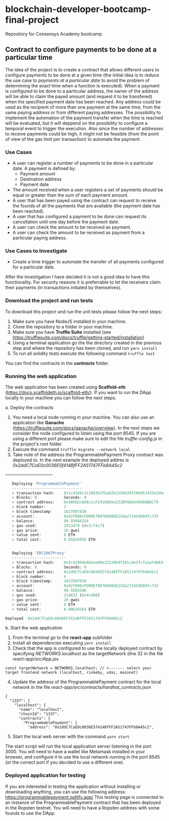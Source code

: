# blockchain-developer-bootcamp-final-project
Repository for Consensys Academy bootcamp

## Contract to configure payments to be done at a particular time
The idea of the project is to create a contract that allows different users to configure payments to be done at a given time (the initial idea is to reduce the use case to *payments at a particular date* to avoid the problem of determining the exact time when a function is executed). When a payment is configured to be done to a particular address, the owner of the address will be able to claim the payed amount (and request it to be transfered) when the specified payment date has been reached.
Any address could be used as the recipient of more than one payment at the same time, from the same paying address or from different paying addresses.
The possibility to implement the automation of the payment transfer when the time is reached will be evaluated, but it will deppend on the possibility to configure a temporal event to trigger the execution. Also since the number of addresses to receive payments could be high, it might not be feasible (from the point of view of the gas limit per transaction) to automate the payment.

### Use Cases
* A user can register a number of payments to be done in a particular date. A payment is defined by:
  * Payment amount
  * Destination address
  * Payment date
* The amount received when a user registers a set of payments should be equal or greater than the sum of each payment amount.
* A user that has been payed using the contract can request to receive the founds of all the payments that are available (the payment date has been reached).
* A user that has configured a payment to be done can request its cancellation until one day before the payment date.
* A user can check the amount to be received as payment.
* A user can check the amount to be received as payment from a particular paying address.

### Use Cases to Investigate
* Create a time trigger to automate the transfer of all payments configured for a particular date.

After the investigation I have decided it is not a good idea to have this functionality. For security reasons it is preferrable to let the receivers claim their payments (in transactions initiated by themselves).

### Download the project and run tests
To download this project and run the unit tests please follow the next steps:
1. Make sure you have NodeJS installed in your machine.
2. Clone the repository to a folder in your machine.
3. Make sure you have **Truffle Suite** installed (see https://trufflesuite.com/docs/truffle/getting-started/installation)
4. Using a terminal application go the the directory created in the previous step and where the repository has been cloned, and run `yarn install`
5. To run all solidity tests execute the following command `truffle test`

You can find the contracts in the _**contracts**_ folder.

### Running the web application
The web application has been created using **Scaffold-eth** (https://docs.scaffoldeth.io/scaffold-eth/). If you want to run the DApp locally in your machine you can follow the next steps.

a. Deploy the contracts
 1. You need a local node running in your machine. You can also use an application like **Ganache** (https://trufflesuite.com/docs/ganache/overview). In the next steps we consider the node configured to listen using the port 8545. If you are using a different port please make sure to edit the file _truffle-config.js_ in the project's root folder.
 2. Execute the command `truffle migrate --network local`
 3. Take note of the address the ProgrammablePayment Proxy contract was deployed to. In the next example the deployed addres is _0x2ddC7CaE0c0036E5f414BfFF2A51747FFb8A45c2_
``` 2_deploy_contracts.js
=====================

   Deploying 'ProgrammablePayment'
   -------------------------------
   > transaction hash:    0x1cd189c311093b2fbad2b1359b39f20b051433e1bbe4418ff7ec3aff659a496f
   > Blocks: 0            Seconds: 0
   > contract address:    0x980Ebc8d9c1cF24108b5e233BFAD644D006B6C79
   > block number:        3
   > block timestamp:     1637897838
   > account:             0x02f090cFD08Ef0878608bE2C8a272443D09fc733
   > balance:             99.93684324
   > gas used:            2913479 (0x2c74c7)
   > gas price:           20 gwei
   > value sent:          0 ETH
   > total cost:          0.05826958 ETH


   Deploying 'ERC1967Proxy'
   ------------------------
   > transaction hash:    0x5c4299de8b2ee09a32239b9f281c4e37cfa1afd083445c1fdf6b10d1d8d0a627
   > Blocks: 0            Seconds: 0
   > contract address:    0x2ddC7CaE0c0036E5f414BfFF2A51747FFb8A45c2
   > block number:        4
   > block timestamp:     1637897839
   > account:             0x02f090cFD08Ef0878608bE2C8a272443D09fc733
   > balance:             99.9305506
   > gas used:            314632 (0x4cd08)
   > gas price:           20 gwei
   > value sent:          0 ETH
   > total cost:          0.00629264 ETH

Deployed  0x2ddC7CaE0c0036E5f414BfFF2A51747FFb8A45c2
```
b. Start the web application
 1. From the terminal go to the **react-app** subfolder
 2. Install all dependencies executing `yarn install`
 3. Check that the app is configured to use the locally deployed contract by specifying _NETWORKS.localhost_ as the targetNetwork (line 32 in the file _react-app/src/App.jsx_
```
const targetNetwork = NETWORKS.localhost; // <------- select your target frontend network (localhost, rinkeby, xdai, mainnet)
```
 4. Update the address of the ProgrammablePayment contract for the local network in the file _react-app/src/contracts/hardhat_contracts.json_
```
{
  "1337": {
    "localhost": {
      "name": "localhost",
      "chainId": "1337",
      "contracts": {
        "ProgrammablePayment": {
          "address": "0x2ddC7CaE0c0036E5f414BfFF2A51747FFb8A45c2",
```
 5. Start the local web server with the command `yarn start`

The start script will run the local application server listening in the port 3000. You will need to have a wallet like Metamask installed in your browser, and configure it to use the local network running in the port 8545 (or the correct port if you decided to use a different one).

### Deployed application for testing
If you are interested in testing the application without installing or downloading anything, you can use the following address: https://programmablepayment.netlify.app/
This testing page is connected to an instance of the ProgrammablePayment contract that has been deployed in the Ropsten testnet. You will need to have a Ropsten address with some founds to use the DApp.

